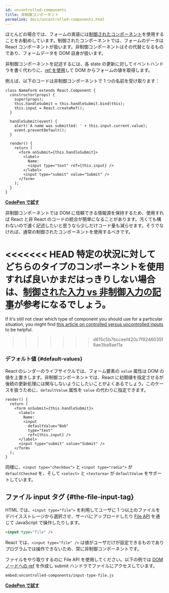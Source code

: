 ```yaml
---
id: uncontrolled-components
title: 非制御コンポーネント
permalink: docs/uncontrolled-components.html
---
```


ほとんどの場合では、フォームの実装には[制御されたコンポーネント](/docs/forms.html)を使用することをお勧めしています。制御されたコンポーネントでは、フォームのデータは React コンポーネントが扱います。非制御コンポーネントはその代替となるものであり、フォームデータを DOM 自身が扱います。

非制御コンポーネントを記述するには、各 state の更新に対してイベントハンドラを書く代わりに、[ref を使用](/docs/refs-and-the-dom.html)して DOM からフォームの値を取得します。

例えば、以下のコードは非制御コンポーネントで 1 つの名前を受け取ります：

```javascript{5,9,18}
class NameForm extends React.Component {
  constructor(props) {
    super(props);
    this.handleSubmit = this.handleSubmit.bind(this);
    this.input = React.createRef();
  }

  handleSubmit(event) {
    alert('A name was submitted: ' + this.input.current.value);
    event.preventDefault();
  }

  render() {
    return (
      <form onSubmit={this.handleSubmit}>
        <label>
          Name:
          <input type="text" ref={this.input} />
        </label>
        <input type="submit" value="Submit" />
      </form>
    );
  }
}
```

[**CodePen で試す**](https://codepen.io/gaearon/pen/WooRWa?editors=0010)

非制御コンポーネントでは DOM に信頼できる情報源を保持するため、使用すれば React と非 React のコードの統合が簡単になることがあります。汚くても構わないので速く記述したいと思うなら少しだけコード量も減らせます。そうでなければ、通常の制御されたコンポーネントを使用するべきです。

<<<<<<< HEAD
特定の状況に対してどちらのタイプのコンポーネントを使用すれば良いかまだはっきりしない場合は、[制御された入力 vs 非制御入力の記事](http://goshakkk.name/controlled-vs-uncontrolled-inputs-react/)が参考になるでしょう。
=======
If it's still not clear which type of component you should use for a particular situation, you might find [this article on controlled versus uncontrolled inputs](https://goshakkk.name/controlled-vs-uncontrolled-inputs-react/) to be helpful.
>>>>>>> d615c5b7bcceef420c7f9246035f8ae3ba8ae11a

### デフォルト値 {#default-values}

React のレンダーのライフサイクルでは、フォーム要素の `value` 属性は DOM の値を上書きします。非制御コンポーネントでは、React に初期値を指定させるが後続の更新処理には関与しないようにしたいことがよくあるでしょう。このケースを扱うために、`defaultValue` 属性を `value` の代わりに指定できます。

```javascript{7}
render() {
  return (
    <form onSubmit={this.handleSubmit}>
      <label>
        Name:
        <input
          defaultValue="Bob"
          type="text"
          ref={this.input} />
      </label>
      <input type="submit" value="Submit" />
    </form>
  );
}
```

同様に、`<input type="checkbox">` と `<input type="radio">` が `defaultChecked` を、そして `<select>` と `<textarea>` が `defaultValue` をサポートしています。

## ファイル input タグ {#the-file-input-tag}

HTML では、`<input type="file">` を利用してユーザに 1 つ以上のファイルをデバイスストレージから選択させ、サーバにアップロードしたり [File API](https://developer.mozilla.org/en-US/docs/Web/API/File/Using_files_from_web_applications) を通じて JavaScript で操作したりします。

```html
<input type="file" />
```

React では、`<input type="file" />` は値がユーザだけが設定できるものでありプログラムでは操作できないため、常に非制御コンポーネントです。

ファイルをやり取りするのに File API を使用してください。以下の例では [DOM ノードへの ref](/docs/refs-and-the-dom.html) を作成し submit ハンドラでファイルにアクセスしています。

`embed:uncontrolled-components/input-type-file.js`

**[CodePen で試す](codepen://uncontrolled-components/input-type-file)**

